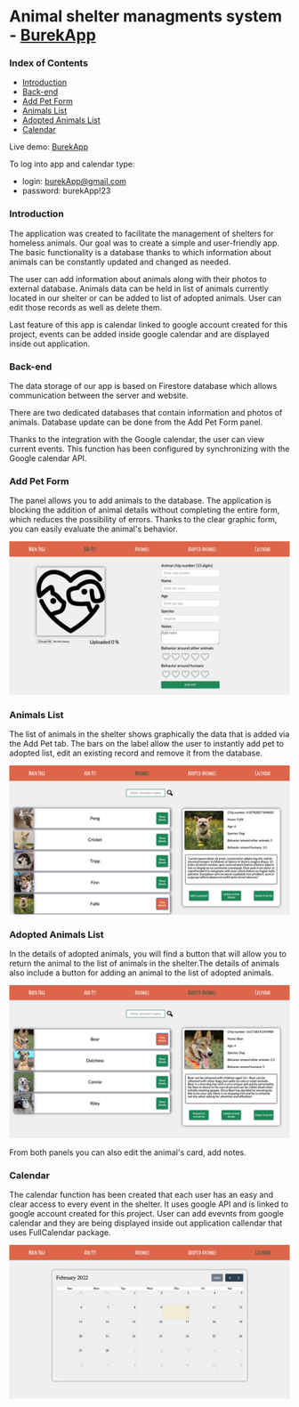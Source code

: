 # Animal shelter managments system - [BurekApp](https://burek-f67fb.web.app/)

### Index of Contents

- [Introduction](#introduction)
- [Back-end](#back-end)
- [Add Pet Form](#add-pet-form)
- [Animals List](#animals-list)
- [Adopted Animals List](#adopted-animals-list)
- [Calendar](#calendar)

Live demo: [BurekApp](https://burek-f67fb.web.app/)

To log into app and calendar type:

- login: burekApp@gmail.com
- password: burekApp!23

### Introduction

The application was created to facilitate the management of shelters for homeless animals. Our goal was to create a simple and user-friendly app. The basic functionality is a database thanks to which information about animals can be constantly updated and changed as needed.

The user can add information about animals along with their photos to external database. Animals data can be held in list of animals currently located in our shelter or can be added to list of adopted animals. User can edit those records as well as delete them.

Last feature of this app is calendar linked to google account created for this project, events can be added inside google calendar and are displayed inside out application.

### Back-end

The data storage of our app is based on Firestore database which allows communication between the server and website.

There are two dedicated databases that contain information and photos of animals. Database update can be done from the Add Pet Form panel.

Thanks to the integration with the Google calendar, the user can view current events. This function has been configured by synchronizing with the Google calendar API.

### Add Pet Form

The panel allows you to add animals to the database.
The application is blocking the addition of animal details without completing the entire form, which reduces the possibility of errors.
Thanks to the clear graphic form, you can easily evaluate the animal's behavior.

<img src="./public/Screenshot 2022-02-10 at 19.42.53.png" />

### Animals List

The list of animals in the shelter shows graphically the data that is added via the Add Pet tab. The bars on the label allow the user to instantly add pet to adopted list, edit an existing record and remove it from the database.

<img src="./public/Screenshot 2022-02-11 at 10.39.23.png" />

### Adopted Animals List

In the details of adopted animals, you will find a button that will allow you to return the animal to the list of animals in the shelter.The details of animals also include a button for adding an animal to the list of adopted animals.

<img src="./public/Screenshot 2022-02-11 at 10.40.30.png" />

From both panels you can also edit the animal's card, add notes.

### Calendar

The calendar function has been created that each user has an easy and clear access to every event in the shelter. It uses google API and is linked to google account created for this project. User can add evevnts from google calendar and they are being displayed inside out application callendar that uses FullCalendar package.

<img src="./public/Screenshot 2022-02-10 at 19.41.05.png" />
